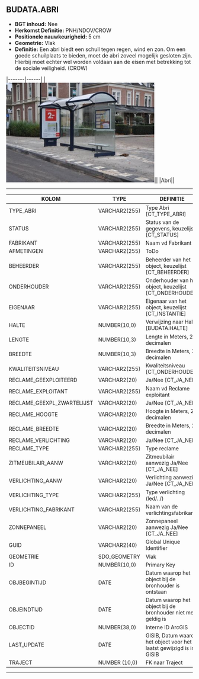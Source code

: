 ﻿## BUDATA.ABRI


* __BGT inhoud:__ Nee
* __Herkomst Definitie:__ PNH/NDOV/CROW
* __Positionele nauwkeurigheid:__ 5 cm
* __Geometrie:__ Vlak
* __Definitie:__ Een abri biedt een schuil tegen regen, wind en zon. Om een goede schuilplaats te bieden, moet de abri zoveel mogelijk gesloten zijn. Hierbij moet echter wel worden voldaan aan de eisen met betrekking tot de sociale veiligheid. (CROW)

|-------|------|
|![Abri](abri.jpg)||
|Abri||

***

|KOLOM                               |TYPE              |DEFINITIE|
|------                              |----              |-----    |
|TYPE_ABRI                           |VARCHAR2(255)     |Type Abri [CT_TYPE_ABRI]|
|STATUS                              |VARCHAR2(255)     |Status van de gegevens, keuzelijst [CT_STATUS]|
|FABRIKANT                           |VARCHAR2(255)     |Naam vd Fabrikant|
|AFMETINGEN                          |VARCHAR2(255)     |ToDo|
|BEHEERDER                           |VARCHAR2(255)     |Beheerder van het object, keuzelijst [CT_BEHEERDER]|
|ONDERHOUDER                         |VARCHAR2(255)     |Onderhouder van het object, keuzelijst [CT_ONDERHOUDER]|
|EIGENAAR                            |VARCHAR2(255)     |Eigenaar van het object, keuzelijst [CT_INSTANTIE]|
|HALTE                               |NUMBER(10,0)      |Verwijzing naar Halte [BUDATA.HALTE]|
|LENGTE                              |NUMBER(10,3)      |Lengte in Meters, 2 decimalen|
|BREEDTE                             |NUMBER(10,3)      |Breedte in Meters, 2 decimalen|
|KWALITEITSNIVEAU                    |VARCHAR2(255)     |Kwaliteitsniveau [CT_ONDERHOUDER]|
|RECLAME_GEEXPLOITEERD               |VARCHAR2(20)      |Ja/Nee [CT_JA_NEE]|
|RECLAME_EXPLOITANT                  |VARCHAR2(255)     |Naam vd Reclame exploitant|
|RECLAME_GEEXPL_ZWARTELIJST          |VARCHAR2(20)      |Ja/Nee [CT_JA_NEE]|
|RECLAME_HOOGTE                      |VARCHAR2(20)      |Hoogte in Meters, 2 decimalen|
|RECLAME_BREEDTE                     |VARCHAR2(20)      |Breedte in Meters, 2 decimalen|
|RECLAME_VERLICHTING                 |VARCHAR2(20)      |Ja/Nee [CT_JA_NEE]|
|RECLAME_TYPE                        |VARCHAR2(255)     |Type reclame|
|ZITMEUBILAIR_AANW                   |VARCHAR2(20)      |Zitmeubilair aanwezig Ja/Nee [CT_JA_NEE]|
|VERLICHTING_AANW                    |VARCHAR2(20)      |Verlichting aanwezig Ja/Nee [CT_JA_NEE]|
|VERLICHTING_TYPE                    |VARCHAR2(255)     |Type verlichting (led/../)|
|VERLICHTING_FABRIKANT               |VARCHAR2(255)     |Naam van de verlichtingsfabrikant|
|ZONNEPANEEL                         |VARCHAR2(20)      |Zonnepaneel aanwezig Ja/Nee [CT_JA_NEE]|
|GUID                                |VARCHAR2(40)      |Global Unique Identifier|
|GEOMETRIE                           |SDO_GEOMETRY      |Vlak|
|ID                                  |NUMBER(10,0)      |Primary Key|
|OBJBEGINTIJD                        |DATE              |Datum waarop het object bij de bronhouder is ontstaan|
|OBJEINDTIJD                         |DATE              |Datum waarop het object bij de bronhouder niet meer geldig is|
|OBJECTID                            |NUMBER(38,0)      |Interne ID ArcGIS|
|LAST_UPDATE                         |DATE              |GISIB, Datum waarop het object voor het laatst gewijzigd is in GISIB|
|TRAJECT                             |NUMBER (10,0)     |FK naar Traject|


***
